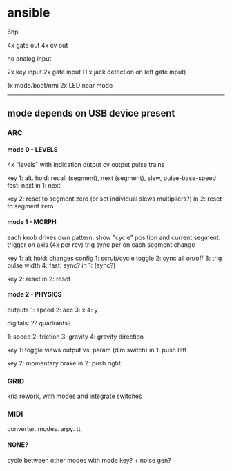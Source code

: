 # ansible

6hp

4x gate out
4x cv out

no analog input

2x key input
2x gate input
(1 x jack detection on left gate input)

1x mode/boot/nmi
2x LED near mode

---

## mode depends on USB device present

### ARC

#### mode 0 - LEVELS

4x "levels" with indication
	output cv
	output pulse trains

key 1: alt.
	hold: recall (segment), next (segment), slew, pulse-base-speed
	fast: next
in 1: next

key 2: reset to segment zero (or set individual slews multipliers?)
in 2: reset to segment zero

#### mode 1 - MORPH

each knob drives own pattern: show "cycle" position and current segment. trigger on axis (4x per rev)
trig sync per on each segment change

key 1: alt
	hold: changes config
		1: scrub/cycle toggle
		2: sync all on/off
		3: trig pulse width
		4:
	fast: sync? 
in 1: (sync?)

key 2: reset
in 2: reset

#### mode 2 - PHYSICS

outputs
1: speed
2: acc
3: x
4: y

digitals: ?? quadrants?

1: speed
2: friction
3: gravity
4: gravity direction

key 1: toggle views output vs. param (dim switch)
in 1: push left

key 2: momentary brake
in 2: push right


### GRID

kria rework, with modes and integrate switches



### MIDI

converter. modes. arpy. tt.


#### NONE?

cycle between other modes with mode key? + noise gen?


